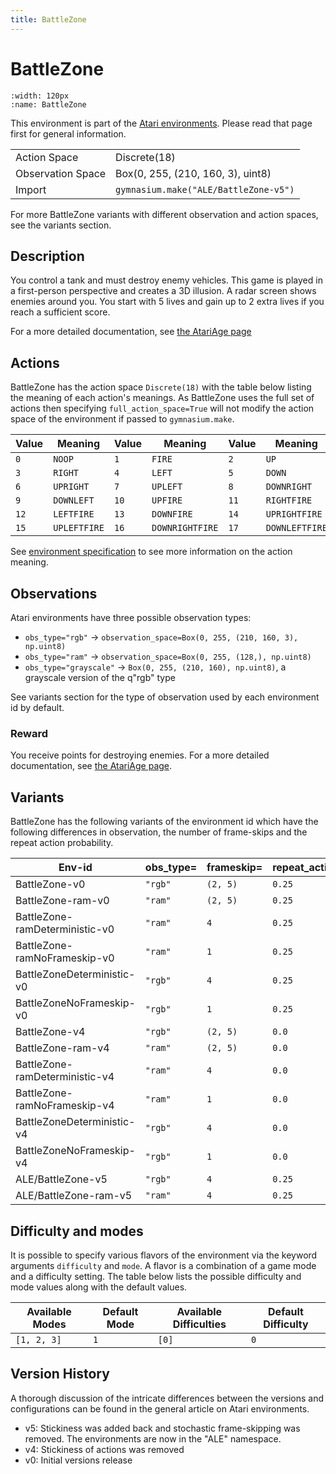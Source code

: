 ```yaml
---
title: BattleZone
---
```


# BattleZone

```{figure} ../../_static/videos/environments/battle_zone.gif
:width: 120px
:name: BattleZone
```

This environment is part of the <a href='..'>Atari environments</a>. Please read that page first for general information.

|                   |                                       |
|-------------------|---------------------------------------|
| Action Space      | Discrete(18)                          |
| Observation Space | Box(0, 255, (210, 160, 3), uint8)     |
| Import            | `gymnasium.make("ALE/BattleZone-v5")` |

For more BattleZone variants with different observation and action spaces, see the variants section.

## Description

You control a tank and must destroy enemy vehicles. This game is played in a first-person perspective and creates a 3D illusion. A radar screen shows enemies around you. You start with 5 lives and gain up to 2 extra lives if you reach a sufficient score.

For a more detailed documentation, see [the AtariAge page](https://atariage.com/manual_html_page.php?SoftwareID=859)

## Actions

BattleZone has the action space `Discrete(18)` with the table below listing the meaning of each action's meanings.
As BattleZone uses the full set of actions then specifying `full_action_space=True` will not modify the action space of the environment if passed to `gymnasium.make`.

| Value   | Meaning      | Value   | Meaning         | Value   | Meaning        |
|---------|--------------|---------|-----------------|---------|----------------|
| `0`     | `NOOP`       | `1`     | `FIRE`          | `2`     | `UP`           |
| `3`     | `RIGHT`      | `4`     | `LEFT`          | `5`     | `DOWN`         |
| `6`     | `UPRIGHT`    | `7`     | `UPLEFT`        | `8`     | `DOWNRIGHT`    |
| `9`     | `DOWNLEFT`   | `10`    | `UPFIRE`        | `11`    | `RIGHTFIRE`    |
| `12`    | `LEFTFIRE`   | `13`    | `DOWNFIRE`      | `14`    | `UPRIGHTFIRE`  |
| `15`    | `UPLEFTFIRE` | `16`    | `DOWNRIGHTFIRE` | `17`    | `DOWNLEFTFIRE` |

See [environment specification](../env-spec) to see more information on the action meaning.

## Observations

Atari environments have three possible observation types:

- `obs_type="rgb"` -> `observation_space=Box(0, 255, (210, 160, 3), np.uint8)`
- `obs_type="ram"` -> `observation_space=Box(0, 255, (128,), np.uint8)`
- `obs_type="grayscale"` -> `Box(0, 255, (210, 160), np.uint8)`, a grayscale version of the q"rgb" type

See variants section for the type of observation used by each environment id by default.

### Reward
        
You receive points for destroying enemies. For a more detailed documentation, see [the AtariAge page](https://atariage.com/manual_html_page.php?SystemID=2600&SoftwareID=859&itemTypeID=HTMLMANUAL).

## Variants

BattleZone has the following variants of the environment id which have the following differences in observation,
the number of frame-skips and the repeat action probability.

| Env-id                         | obs_type=   | frameskip=   | repeat_action_probability=   |
|--------------------------------|-------------|--------------|------------------------------|
| BattleZone-v0                  | `"rgb"`     | `(2, 5)`     | `0.25`                       |
| BattleZone-ram-v0              | `"ram"`     | `(2, 5)`     | `0.25`                       |
| BattleZone-ramDeterministic-v0 | `"ram"`     | `4`          | `0.25`                       |
| BattleZone-ramNoFrameskip-v0   | `"ram"`     | `1`          | `0.25`                       |
| BattleZoneDeterministic-v0     | `"rgb"`     | `4`          | `0.25`                       |
| BattleZoneNoFrameskip-v0       | `"rgb"`     | `1`          | `0.25`                       |
| BattleZone-v4                  | `"rgb"`     | `(2, 5)`     | `0.0`                        |
| BattleZone-ram-v4              | `"ram"`     | `(2, 5)`     | `0.0`                        |
| BattleZone-ramDeterministic-v4 | `"ram"`     | `4`          | `0.0`                        |
| BattleZone-ramNoFrameskip-v4   | `"ram"`     | `1`          | `0.0`                        |
| BattleZoneDeterministic-v4     | `"rgb"`     | `4`          | `0.0`                        |
| BattleZoneNoFrameskip-v4       | `"rgb"`     | `1`          | `0.0`                        |
| ALE/BattleZone-v5              | `"rgb"`     | `4`          | `0.25`                       |
| ALE/BattleZone-ram-v5          | `"ram"`     | `4`          | `0.25`                       |

## Difficulty and modes

It is possible to specify various flavors of the environment via the keyword arguments `difficulty` and `mode`.
A flavor is a combination of a game mode and a difficulty setting. The table below lists the possible difficulty and mode values
along with the default values.

| Available Modes   | Default Mode   | Available Difficulties   | Default Difficulty   |
|-------------------|----------------|--------------------------|----------------------|
| `[1, 2, 3]`       | `1`            | `[0]`                    | `0`                  |

## Version History

A thorough discussion of the intricate differences between the versions and configurations can be found in the general article on Atari environments.

* v5: Stickiness was added back and stochastic frame-skipping was removed. The environments are now in the "ALE" namespace.
* v4: Stickiness of actions was removed
* v0: Initial versions release
